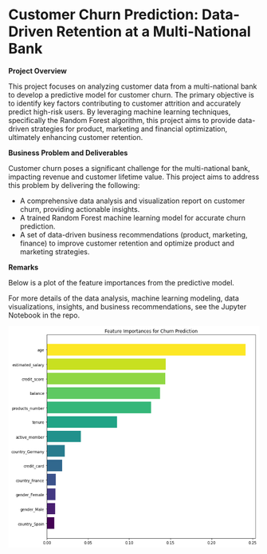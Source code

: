 
# Customer Churn Prediction: Data-Driven Retention at a Multi-National Bank

**Project Overview**

This project focuses on analyzing customer data from a multi-national bank to develop a predictive model for customer churn. The primary objective is to identify key factors contributing to customer attrition and accurately predict high-risk users. By leveraging machine learning techniques, specifically the Random Forest algorithm, this project aims to provide data-driven strategies for product, marketing and financial optimization, ultimately enhancing customer retention.

**Business Problem and Deliverables**

Customer churn poses a significant challenge for the multi-national bank, impacting revenue and customer lifetime value. This project aims to address this problem by delivering the following:

* A comprehensive data analysis and visualization report on customer churn, providing actionable insights.
* A trained Random Forest machine learning model for accurate churn prediction.
* A set of data-driven business recommendations (product, marketing, finance) to improve customer retention and optimize product and marketing strategies.

**Remarks**

Below is a plot of the feature importances from the predictive model. 

For more details of the data analysis, machine learning modeling, data visualizations, insights, and business recommendations, see the Jupyter Notebook in the repo. 

![feature_importances_for_churn](<feature_importance.png>)
